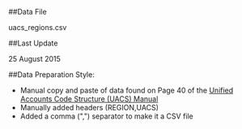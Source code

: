 ##Data File 

uacs_regions.csv

##Last Update 

25 August 2015

##Data Preparation Style:
* Manual copy and paste of data found on Page 40 of the [Unified Accounts Code Structure (UACS) Manual](http://pfm.gov.ph/files/uacs_manual.pdf)
* Manually added headers (REGION,UACS)
* Added a comma (",") separator to make it a CSV file
